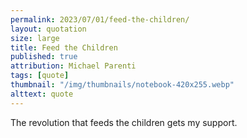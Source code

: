 ```yaml
---
permalink: 2023/07/01/feed-the-children/
layout: quotation
size: large
title: Feed the Children
published: true
attribution: Michael Parenti
tags: [quote]
thumbnail: "/img/thumbnails/notebook-420x255.webp"
alttext: quote
---
```


The revolution that feeds the children gets my support.
